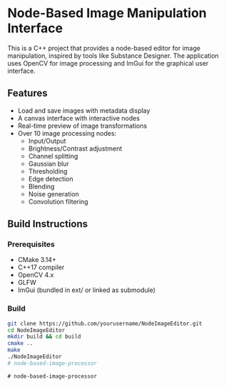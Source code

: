 # Node-Based Image Manipulation Interface

This is a C++ project that provides a node-based editor for image manipulation, inspired by tools like Substance Designer. The application uses OpenCV for image processing and ImGui for the graphical user interface.

## Features

- Load and save images with metadata display
- A canvas interface with interactive nodes
- Real-time preview of image transformations
- Over 10 image processing nodes:
  - Input/Output
  - Brightness/Contrast adjustment
  - Channel splitting
  - Gaussian blur
  - Thresholding
  - Edge detection
  - Blending
  - Noise generation
  - Convolution filtering

## Build Instructions

### Prerequisites

- CMake 3.14+
- C++17 compiler
- OpenCV 4.x
- GLFW
- ImGui (bundled in ext/ or linked as submodule)

### Build

```bash
git clone https://github.com/yourusername/NodeImageEditor.git
cd NodeImageEditor
mkdir build && cd build
cmake ..
make
./NodeImageEditor
#   n o d e - b a s e d - i m a g e - p r o c e s s o r 
 
 #   n o d e - b a s e d - i m a g e - p r o c e s s o r  
 